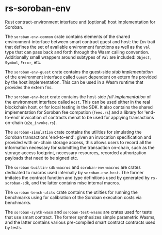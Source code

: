 # rs-soroban-env

Rust contract-environment interface and (optional) host implementation for Soroban.

The `soroban-env-common` crate contains elements of the shared environment-interface between smart contract guest and host: the `Env` trait that defines the set of available environment functions as well as the `Val` type that can pass back and forth through the Wasm calling convention. Additionally small wrappers around subtypes of `Val` are included: `Object`, `Symbol`, `Error`, etc.

The `soroban-env-guest` crate contains the guest-side _stub implementation_ of the environment interface called `Guest` dependent on extern fns provided by the host implementation. This can be used in a Wasm runtime that provides the extern fns.

The `soroban-env-host` crate contains the host-side _full implementation_ of the environment interface called `Host`. This can be used either in the real blockchain host, or for local testing in the SDK. It also contains the shared implementation for Soroban fee compution (`fees.rs`) and a library for 'end-to-end' invocation of contracts menat to be used for applying transactions on-chain (`e2e_invoke.rs`).

The `soroban-simulation` crate contains the utilities for simulating the Soroban transactions 'end-to-end': given an invocation specification and provided with on-chain storage access, this allows users to record all the information necessary for submitting the transaction on-chain, such as the storage access footprint, necessary resources, recorded authorization payloads that need to be signed etc.

The `soroban-builtin-sdk-macros` and `soroban-env-macros` are crates dedicated to macros used internally by `soroban-env-host`. The former imitates the contract function and type definitions used by generated by `rs-soroban-sdk`, and the latter contains misc internal macros.

The `soroban-bench-utils` crate contains the utilties for running the benchmarks using for calibration of the Soroban execution costs via benchmarks.

The `soroban-synth-wasm` and `soroban-test-wasms` are crates used for tests that use smart contract. The former synthesizes simple parametric Wasms, and the latter contains various pre-compiled smart contract contracts used by tests.
